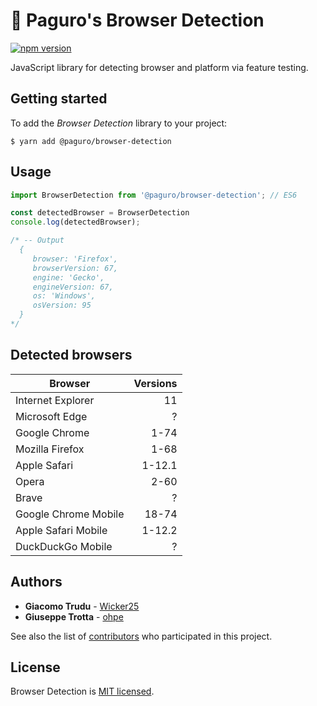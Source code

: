 # 🔎 Paguro's Browser Detection

[![npm version](https://badge.fury.io/js/%40paguro%2Fbrowser-detection.svg)](https://badge.fury.io/js/%40paguro%2Fbrowser-detection)

JavaScript library for detecting browser and platform via feature testing.

## Getting started

To add the _Browser Detection_ library to your project:

```
$ yarn add @paguro/browser-detection
```

## Usage

```js
import BrowserDetection from '@paguro/browser-detection'; // ES6

const detectedBrowser = BrowserDetection
console.log(detectedBrowser);

/* -- Output
  {
     browser: 'Firefox',
     browserVersion: 67,
     engine: 'Gecko',
     engineVersion: 67,
     os: 'Windows',
     osVersion: 95
  }
*/
```

## Detected browsers

| Browser              | Versions |
|----------------------|---------:|
| Internet Explorer    |    11    |
| Microsoft Edge       |     ?    |
| Google Chrome        |   1-74   |
| Mozilla Firefox      |   1-68   |
| Apple Safari         |  1-12.1  |
| Opera                |   2-60   |
| Brave                |     ?    |
| Google Chrome Mobile |   18-74  |
| Apple Safari Mobile  |  1-12.2  |
| DuckDuckGo Mobile    |     ?    |

## Authors

* **Giacomo Trudu** - [Wicker25](https://github.com/Wicker25)
* **Giuseppe Trotta** - [ohpe](https://github.com/ohpe)

See also the list of [contributors](https://github.com/Wicker25/browser-detection/graphs/contributors)
who participated in this project.

## License

Browser Detection is [MIT licensed](LICENSE).
